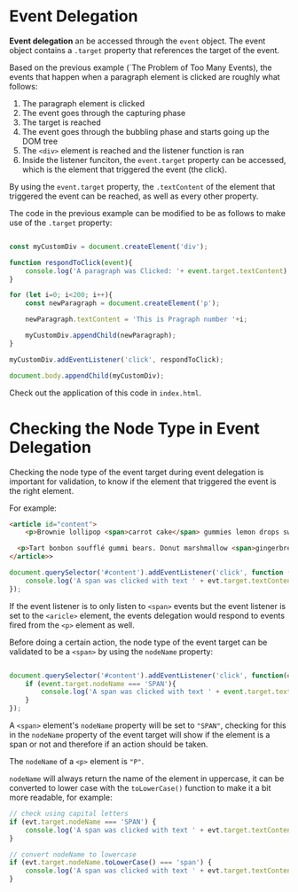 # Event Delegation

**Event delegation** an be accessed through the `event` object. The event object contains a `.target` property that references the target of the event.

Based on the previous example (`The Problem of Too Many Events), the events that happen when a paragraph element is clicked are roughly what follows:

1. The paragraph element is clicked
2. The event goes through the capturing phase
3. The target is reached
4. The event goes through the bubbling phase and starts going up the DOM tree
5. The `<div>` element is reached and the listener function is ran
6. Inside the listener funciton, the `event.target` property can be accessed, which is the element that triggered the event (the click).

By using the `event.target` property, the `.textContent` of the element that triggered the event can be reached, as well as every other property.


The code in the previous example can be modified to be as follows to make use of the `.target` property:


```js

const myCustomDiv = document.createElement('div');

function respondToClick(event){
    console.log('A paragraph was Clicked: '+ event.target.textContent);
}

for (let i=0; i<200; i++){
    const newParagraph = document.createElement('p');

    newParagraph.textContent = 'This is Pragraph number '+i;

    myCustomDiv.appendChild(newParagraph);
}

myCustomDiv.addEventListener('click', respondToClick);

document.body.appendChild(myCustomDiv);
```


Check out the application of this code in `index.html`.


# Checking the Node Type in Event Delegation

Checking the node type of the event target during event delegation is important for validation, to know if the element that triggered the event is the right element.

For example:

```html
<article id="content">
    <p>Brownie lollipop <span>carrot cake</span> gummies lemon drops sweet roll dessert tiramisu. Pudding muffin <span>cotton candy</span> croissant fruitcake tootsie roll. Jelly jujubes brownie. Marshmallow jujubes topping sugar plum jelly jujubes chocolate.</p>

  <p>Tart bonbon soufflé gummi bears. Donut marshmallow <span>gingerbread cupcake</span> macaroon jujubes muffin. Soufflé candy caramels tootsie roll powder sweet roll brownie <span>apple pie</span> gummies. Fruitcake danish chocolate tootsie roll macaroon.</p>
</article>>
```

```js
document.querySelector('#content').addEventListener('click', function (evt) {
    console.log('A span was clicked with text ' + evt.target.textContent);
});
```

If the event listener is to only listen to `<span>` events but the event listener is set to the `<aricle>` element, the events delegation would respond to events fired from the `<p>` element as well.


Before doing a certain action, the node type of the event target can be validated to be a `<span>` by using the `nodeName` property:


```js

document.querySelector('#content').addEventListener('click', function(event){
    if (event.target.nodeName === 'SPAN'){
        console.log('A span was clicked with text ' + event.target.textContent);
    }
});
```

A `<span>` element's `nodeName` property will be set to `"SPAN"`, checking for this in the `nodeName` property of the event target will show if the element is a span or not and therefore if an action should be taken.


The `nodeName` of a `<p>` element is `"P"`.


`nodeName` will always return the name of the element in uppercase, it can be converted to lower case with the `toLowerCase()` function to make it a bit more readable, for example:

```js
// check using capital letters
if (evt.target.nodeName === 'SPAN') {
    console.log('A span was clicked with text ' + evt.target.textContent);
}

// convert nodeName to lowercase
if (evt.target.nodeName.toLowerCase() === 'span') {
    console.log('A span was clicked with text ' + evt.target.textContent);
}
```




